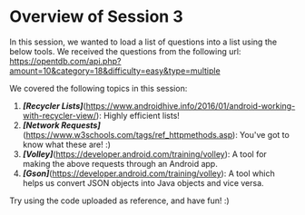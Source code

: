 # Overview of Session 3

In this session, we wanted to load a list of questions into a list using the below tools. 
We received the questions from the following url:
https://opentdb.com/api.php?amount=10&category=18&difficulty=easy&type=multiple

We covered the following topics in this session:
1. ***[Recycler Lists]***(https://www.androidhive.info/2016/01/android-working-with-recycler-view/): Highly efficient lists!
1. ***[Network Requests]***(https://www.w3schools.com/tags/ref_httpmethods.asp): You've got to know what these are! :)
1. ***[Volley]***(https://developer.android.com/training/volley): A tool for making the above requests through an Android app.
1. ***[Gson]***(https://developer.android.com/training/volley): A tool which helps us convert JSON objects into Java objects and vice versa.

Try using the code uploaded as reference, and have fun! :)
